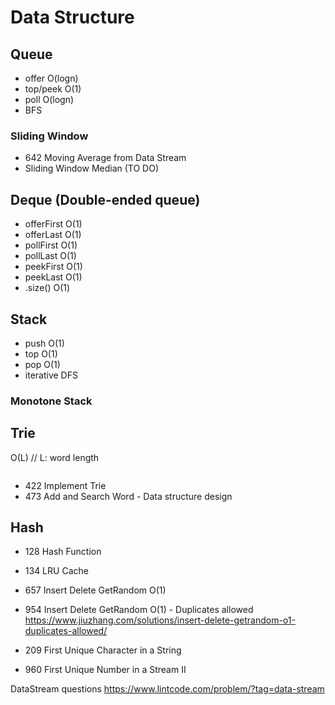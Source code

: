 # Data Structure
## Queue
* offer O(logn)
* top/peek O(1)
* poll O(logn) 
* BFS
### Sliding Window
- 642 Moving Average from Data Stream
- Sliding Window Median (TO DO)

## Deque (Double-ended queue)
* offerFirst O(1)
* offerLast O(1)
* pollFirst O(1)
* pollLast O(1)
* peekFirst O(1)
* peekLast O(1)
* .size() O(1)



## Stack
* push O(1)
* top O(1)
* pop O(1)
* iterative DFS
### Monotone Stack

## Trie
O(L) // L: word length
``` java
```
* 422 Implement Trie
* 473 Add and Search Word - Data structure design

## Hash
* 128 Hash Function
* 134 LRU Cache

* 657 Insert Delete GetRandom O(1)
* 954 Insert Delete GetRandom O(1) - Duplicates allowed
https://www.jiuzhang.com/solutions/insert-delete-getrandom-o1-duplicates-allowed/

* 209 First Unique Character in a String
* 960 First Unique Number in a Stream II

DataStream questions
https://www.lintcode.com/problem/?tag=data-stream





